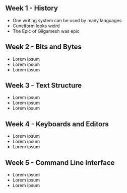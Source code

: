 ## Week 1 - History
- One writing system can be used by many languages
- Cuneiform looks weird
- The Epic of Gilgamesh was epic
## Week 2 - Bits and Bytes
- Lorem ipsum
- Lorem ipsum
- Lorem ipsum
## Week 3 - Text Structure
- Lorem ipsum
- Lorem ipsum
- Lorem ipsum
## Week 4 - Keyboards and Editors
- Lorem ipsum
- Lorem ipsum
- Lorem ipsum
## Week 5 - Command Line Interface
- Lorem ipsum
- Lorem ipsum
- Lorem ipsum
